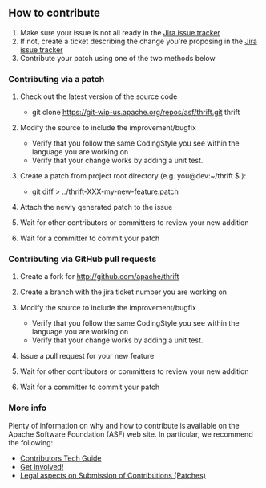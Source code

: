 ## How to contribute

 1. Make sure your issue is not all ready in the [Jira issue tracker](http://issues.apache.org/jira/browse/THRIFT)
 1. If not, create a ticket describing the change you're proposing in the [Jira issue tracker](http://issues.apache.org/jira/browse/THRIFT)
 1. Contribute your patch using one of the two methods below
 
### Contributing via a patch
 
1. Check out the latest version of the source code
	
	* git clone https://git-wip-us.apache.org/repos/asf/thrift.git thrift 

1. Modify the source to include the improvement/bugfix
	
	* Verify that you follow the same CodingStyle you see within the language you are working on
	* Verify that your change works by adding a unit test.

1. Create a patch from project root directory (e.g. you@dev:~/thrift $ ):
	
	* git diff > ../thrift-XXX-my-new-feature.patch

1. Attach the newly generated patch to the issue
1. Wait for other contributors or committers to review your new addition
1. Wait for a committer to commit your patch
 
### Contributing via GitHub pull requests

1. Create a fork for http://github.com/apache/thrift
1. Create a branch with the jira ticket number you are working on
1. Modify the source to include the improvement/bugfix
	
	* Verify that you follow the same CodingStyle you see within the language you are working on
	* Verify that your change works by adding a unit test. 

1. Issue a pull request for your new feature
1. Wait for other contributors or committers to review your new addition
1. Wait for a committer to commit your patch

### More info
 
 Plenty of information on why and how to contribute is available on the Apache Software Foundation (ASF) web site. In particular, we recommend the following:
 
 * [Contributors Tech Guide](http://www.apache.org/dev/contributors)
 * [Get involved!](http://www.apache.org/foundation/getinvolved.html)
 * [Legal aspects on Submission of Contributions (Patches)](http://www.apache.org/licenses/LICENSE-2.0.html#contributions)
